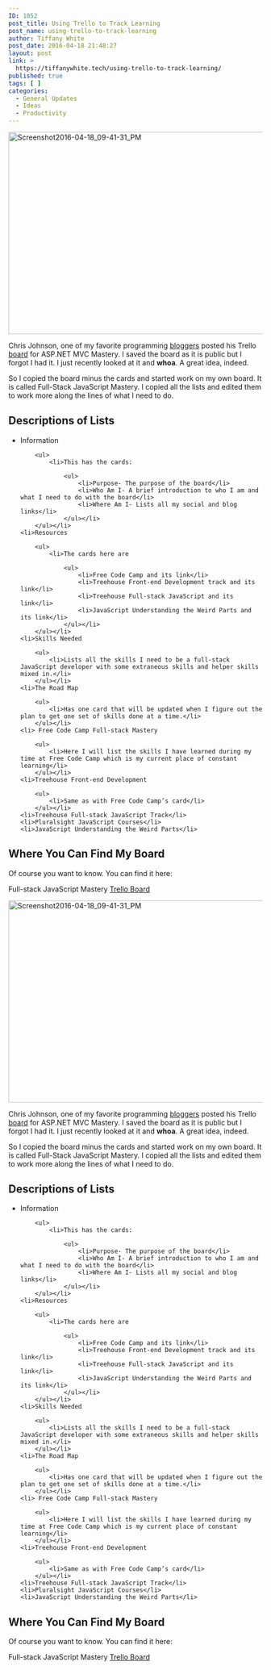 ```yaml
---
ID: 1052
post_title: Using Trello to Track Learning
post_name: using-trello-to-track-learning
author: Tiffany White
post_date: 2016-04-18 21:48:27
layout: post
link: >
  https://tiffanywhite.tech/using-trello-to-track-learning/
published: true
tags: [ ]
categories:
  - General Updates
  - Ideas
  - Productivity
---
```



<a href="http://helloburgh.me/wp-content/uploads/2016/04/Screenshot2016-04-18_09-41-31_PM.png"><img class="aligncenter size-large wp-image-1055" src="http://helloburgh.me/wp-content/uploads/2016/04/Screenshot2016-04-18_09-41-31_PM-1024x586.png" alt="Screenshot2016-04-18_09-41-31_PM" width="700" height="401" /></a>

<p>Chris Johnson, one of my favorite programming <a href="http://www.thatamazingprogrammer.com/blog/">bloggers</a> posted his Trello <a href="https://trello.com/b/iMkh9HVu/asp-net-mvc-mastery">board</a> for ASP.NET MVC Mastery. I saved the board as it is public but I forgot I had it. I just recently looked at it and <strong>whoa</strong>. A great idea, indeed.</p>

<p>So I copied the board minus the cards and started work on my own board. It is called Full-Stack JavaScript Mastery. I copied all the lists and edited them to work more along the lines of what I need to do.</p>

<h2>Descriptions of Lists</h2>

<ul>
	<li>Information

		<ul>
			<li>This has the cards: 

				<ul>
					<li>Purpose- The purpose of the board</li>
					<li>Who Am I- A brief introduction to who I am and what I need to do with the board</li>
					<li>Where Am I- Lists all my social and blog links</li>
				</ul></li>
		</ul></li>
	<li>Resources

		<ul>
			<li>The cards here are

				<ul>
					<li>Free Code Camp and its link</li>
					<li>Treehouse Front-end Development track and its link</li>
					<li>Treehouse Full-stack JavaScript and its link</li>
					<li>JavaScript Understanding the Weird Parts and its link</li>
				</ul></li>
		</ul></li>
	<li>Skills Needed

		<ul>
			<li>Lists all the skills I need to be a full-stack JavaScript developer with some extraneous skills and helper skills mixed in.</li>
		</ul></li>
	<li>The Road Map

		<ul>
			<li>Has one card that will be updated when I figure out the plan to get one set of skills done at a time.</li>
		</ul></li>
	<li> Free Code Camp Full-stack Mastery

		<ul>
			<li>Here I will list the skills I have learned during my time at Free Code Camp which is my current place of constant learning</li>
		</ul></li>
	<li>Treehouse Front-end Development

		<ul>
			<li>Same as with Free Code Camp’s card</li>
		</ul></li>
	<li>Treehouse Full-stack JavaScript Track</li>
	<li>Pluralsight JavaScript Courses</li>
	<li>JavaScript Understanding the Weird Parts</li>
</ul>

<h2>Where You Can Find My Board</h2>

<p>Of course you want to know. You can find it here:</p>

<p>Full-stack JavaScript Mastery <a href="https://trello.com/b/g8EsIwnV/full-stack-javascript-mastery">Trello Board</a></p>





<a href="http://helloburgh.me/wp-content/uploads/2016/04/Screenshot2016-04-18_09-41-31_PM.png"><img class="aligncenter size-large wp-image-1055" src="http://helloburgh.me/wp-content/uploads/2016/04/Screenshot2016-04-18_09-41-31_PM-1024x586.png" alt="Screenshot2016-04-18_09-41-31_PM" width="700" height="401" /></a>

<p>Chris Johnson, one of my favorite programming <a href="http://www.thatamazingprogrammer.com/blog/">bloggers</a> posted his Trello <a href="https://trello.com/b/iMkh9HVu/asp-net-mvc-mastery">board</a> for ASP.NET MVC Mastery. I saved the board as it is public but I forgot I had it. I just recently looked at it and <strong>whoa</strong>. A great idea, indeed.</p>

<p>So I copied the board minus the cards and started work on my own board. It is called Full-Stack JavaScript Mastery. I copied all the lists and edited them to work more along the lines of what I need to do.</p>

<h2>Descriptions of Lists</h2>

<ul>
	<li>Information

		<ul>
			<li>This has the cards: 

				<ul>
					<li>Purpose- The purpose of the board</li>
					<li>Who Am I- A brief introduction to who I am and what I need to do with the board</li>
					<li>Where Am I- Lists all my social and blog links</li>
				</ul></li>
		</ul></li>
	<li>Resources

		<ul>
			<li>The cards here are

				<ul>
					<li>Free Code Camp and its link</li>
					<li>Treehouse Front-end Development track and its link</li>
					<li>Treehouse Full-stack JavaScript and its link</li>
					<li>JavaScript Understanding the Weird Parts and its link</li>
				</ul></li>
		</ul></li>
	<li>Skills Needed

		<ul>
			<li>Lists all the skills I need to be a full-stack JavaScript developer with some extraneous skills and helper skills mixed in.</li>
		</ul></li>
	<li>The Road Map

		<ul>
			<li>Has one card that will be updated when I figure out the plan to get one set of skills done at a time.</li>
		</ul></li>
	<li> Free Code Camp Full-stack Mastery

		<ul>
			<li>Here I will list the skills I have learned during my time at Free Code Camp which is my current place of constant learning</li>
		</ul></li>
	<li>Treehouse Front-end Development

		<ul>
			<li>Same as with Free Code Camp’s card</li>
		</ul></li>
	<li>Treehouse Full-stack JavaScript Track</li>
	<li>Pluralsight JavaScript Courses</li>
	<li>JavaScript Understanding the Weird Parts</li>
</ul>

<h2>Where You Can Find My Board</h2>

<p>Of course you want to know. You can find it here:</p>

<p>Full-stack JavaScript Mastery <a href="https://trello.com/b/g8EsIwnV/full-stack-javascript-mastery">Trello Board</a></p>






